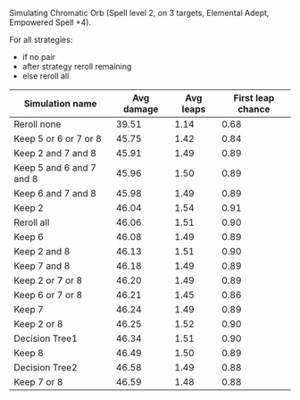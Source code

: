 Simulating Chromatic Orb (Spell level 2, on 3 targets, Elemental Adept, Empowered Spell +4).

For all strategies:

- if no pair
- after strategy reroll remaining
- else reroll all

| Simulation name | Avg damage | Avg leaps | First leap chance |
|---|---|---|---|
| Reroll none | 39.51 | 1.14 | 0.68 |
| Keep 5 or 6 or 7 or 8 | 45.75 | 1.42 | 0.84 |
| Keep 2 and 7 and 8 | 45.91 | 1.49 | 0.89 |
| Keep 5 and 6 and 7 and 8 | 45.96 | 1.50 | 0.89 |
| Keep 6 and 7 and 8 | 45.98 | 1.49 | 0.89 |
| Keep 2 | 46.04 | 1.54 | 0.91 |
| Reroll all | 46.06 | 1.51 | 0.90 |
| Keep 6 | 46.08 | 1.49 | 0.89 |
| Keep 2 and 8 | 46.13 | 1.51 | 0.90 |
| Keep 7 and 8 | 46.18 | 1.49 | 0.89 |
| Keep 2 or 7 or 8 | 46.20 | 1.49 | 0.89 |
| Keep 6 or 7 or 8 | 46.21 | 1.45 | 0.86 |
| Keep 7 | 46.24 | 1.49 | 0.89 |
| Keep 2 or 8 | 46.25 | 1.52 | 0.90 |
| Decision Tree1 | 46.34 | 1.51 | 0.90 |
| Keep 8 | 46.49 | 1.50 | 0.89 |
| Decision Tree2 | 46.58 | 1.49 | 0.88 |
| Keep 7 or 8 | 46.59 | 1.48 | 0.88 |
